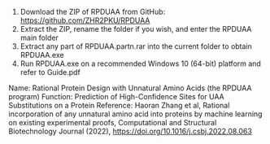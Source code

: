 1. Download the ZIP of RPDUAA from GitHub: https://github.com/ZHR2PKU/RPDUAA
2. Extract the ZIP, rename the folder if you wish, and enter the RPDUAA main folder
3. Extract any part of RPDUAA.partn.rar into the current folder to obtain RPDUAA.exe
4. Run RPDUAA.exe on a recommended Windows 10 (64-bit) platform and refer to Guide.pdf

Name: Rational Protein Design with Unnatural Amino Acids (the RPDUAA program)
Function: Prediction of High-Confidence Sites for UAA Substitutions on a Protein
Reference: Haoran Zhang et al, Rational incorporation of any unnatural amino acid into proteins 
by machine learning on existing experimental proofs, Computational and Structural Biotechnology 
Journal (2022), https://doi.org/10.1016/j.csbj.2022.08.063
